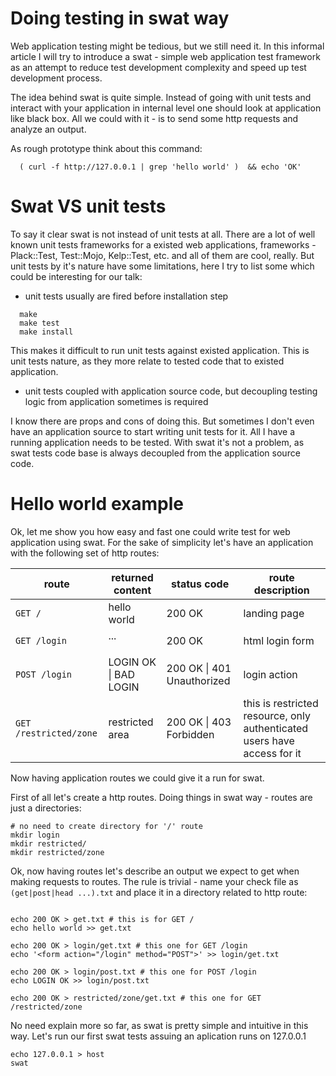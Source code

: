 # Doing testing in swat way

Web application testing might be tedious, but we still need it. In this informal article I will try to introduce a swat - simple web application test framework as an attempt to reduce test development complexity and speed up test development process.

The idea behind swat is quite simple. Instead of going with unit tests and interact with your application in internal level one should look at application like black box. All we could with it - is to send some http requests and analyze an output.

As rough prototype think about this command:
```
  ( curl -f http://127.0.0.1 | grep 'hello world' )  && echo 'OK'
```


# Swat VS unit tests

To say it clear swat is not instead of unit tests at all. There are a lot of well known unit tests frameworks for a existed web applications, frameworks  - Plack::Test, Test::Mojo, Kelp::Test, etc. and all of them are cool, really. But unit tests by it's nature have some limitations, here I try to list some which could be interesting for our talk:

* unit tests usually are fired before installation step
 
```  
  make
  make test
  make install
```
 
This makes it difficult to run unit tests against existed application. This is unit tests nature, as they more relate to tested code that to existed application.

* unit tests coupled with application source code, but decoupling testing logic from application sometimes is required

I know there are props and cons of doing this. But sometimes I don't even have an application source to start writing unit tests for it. All I have a running application needs to be tested. With swat it's not a problem, as swat tests code base is always decoupled from the application source code.


# Hello world example


Ok, let me show you how easy and fast one could write test for web application using swat. For the sake of simplicity let's have an application with the following set of http routes:

route             | returned content     | status code   | route description
------------------|----------------------|---------------|--------------------
`GET /`           | hello world          | 200 OK        | landing page    
`GET /login`      | <form action="/login" method="POST"> ...           | 200 OK        | html login form
`POST /login`     | LOGIN OK \| BAD LOGIN      | 200 OK \| 401 Unauthorized | login action    
`GET /restricted/zone` | restricted area          | 200 OK  \| 403 Forbidden      | this is restricted resource, only authenticated users have access for it


Now having application routes we could give it a run for swat.


First of all let's create a http routes. Doing things in swat way - routes are just a directories:


```
# no need to create directory for '/' route
mkdir login
mkdir restricted/
mkdir restricted/zone
```


Ok, now having routes let's describe an output we expect to get when making requests to routes. The rule is trivial - name your check file as `(get|post|head ...).txt`  and place it in a directory related to http route:

```

echo 200 OK > get.txt # this is for GET /
echo hello world >> get.txt 

echo 200 OK > login/get.txt # this one for GET /login
echo '<form action="/login" method="POST">' >> login/get.txt

echo 200 OK > login/post.txt # this one for POST /login
echo LOGIN OK >> login/post.txt

echo 200 OK > restricted/zone/get.txt # this one for GET /restricted/zone

```

No need explain more so far, as swat is pretty simple and intuitive in this way. Let's run our first swat tests assuing an aplication runs on 127.0.0.1


```
echo 127.0.0.1 > host
swat
```



